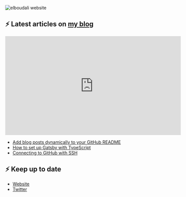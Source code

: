 ![elboudali website](https://res.cloudinary.com/elboudali/image/upload/v1624985308/my%20images/elboudali_f9aoie.png "elboudali.com")

## ⚡️ Latest articles on [my blog](https://elboudali.com/blog/)

<iframe width="560" height="315" src="https://www.youtube.com/embed/ZXsQAXx_ao0?controls=0" title="YouTube video player" frameborder="0" allow="accelerometer; autoplay; clipboard-write; encrypted-media; gyroscope; picture-in-picture" allowfullscreen></iframe>

<!--START_SECTION:feed-->
* [Add blog posts dynamically to your GitHub README](https:&#x2F;&#x2F;elboudali.com&#x2F;blog&#x2F;2021&#x2F;add-blog-posts-dynamically-to-your-github-readme&#x2F;)
* [How to set up Gatsby with TypeScript](https:&#x2F;&#x2F;elboudali.com&#x2F;blog&#x2F;2021&#x2F;how-to-set-up-gatsby-with-typescript&#x2F;)
* [Connecting to GitHub with SSH](https:&#x2F;&#x2F;elboudali.com&#x2F;blog&#x2F;2021&#x2F;connecting-to-github-with-ssh&#x2F;)
<!--END_SECTION:feed-->

## ⚡️ Keep up to date

- [Website](https://elboudali.com/)
- [Twitter](https://twitter.com/moelboudali)
